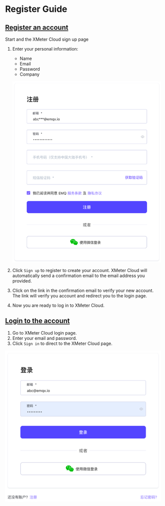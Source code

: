 # Register Guide

## [Register an account](https://www.emqx.com/zh/signup?continue=https://www.emqx.com/zh/products/xmeter)

Start and the XMeter Cloud sign up page

1. Enter your personal information: 

   - Name
   - Email
   - Password
   - Company

   ![signup](../_assets/signup.png)

2. Click `Sign up` to register to create your account. XMeter Cloud will automatically send a confirmation email to the email address you provided.

3. Click on the link in the confirmation email to verify your new account. The link will verify you account and redirect you to the login page.

4. Now you are ready to log in to XMeter Cloud.

## [Login to the account](https://www.emqx.com/zh/signin?continue=https://www.emqx.com/cn/cloud)

1. Go to XMeter Cloud login page.
2. Enter your email and password.
3. Click `Sign in` to direct to the XMeter Cloud page. 

![login](../_assets/login.png)
